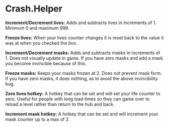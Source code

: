# Crash.Helper

<b>Increment/Decrement lives:</b> Adds and subtracts lives in increments of 1. Minimum 0 and maximum 999.

<b>Freeze lives:</b> When your lives counter changes it is reset back to the value it was at when you checked the box.

<b>Increment/Decrement masks:</b> Adds and subtracts masks in increments of 1. Does not visually update in game. If you have zero masks and add a mask you become invincible because of this.

<b>Freeze masks:</b> Keeps your masks frozen at 2. Does not prevent mask form. If you have zero masks, it does nothing, as to avoid the above invincibility bug.

<b>Zero lives hotkey:</b> A hotkey that can be set and will set your life counter to zero. Useful for people with long load times so they can game over to reload a level rather than return to the hub and back.

<b>Increment mask hotkey:</b> A hotkey that can be set and will increment your mask counter up to a max of 2.
